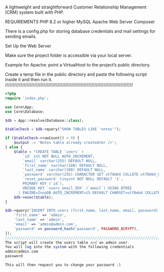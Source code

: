 A lightweight and straightforward Customer Relationship Management (CRM) system built with PHP.

REQUIREMENTS
PHP 8.2 or higher
MySQL
Apache Web Server
Composer

There is a config.php for storing database credentials and mail settings for sending emails. 

Set Up the Web Server

Make sure the project folder is accessible via your local server.

Example for Apache: point a VirtualHost to the project’s public directory.

Create a temp file in the public directory and paste the following script inside it and then run it.
///////////////////////////////////////////////////////////////////////////////////
```php
<?php 
require 'index.php';

use Core\App;
use Core\Database;

$db = App::resolve(Database::class);

$tableCheck = $db->query("SHOW TABLES LIKE 'notes'");

if ($tableCheck->rowCount() > 0) {
    $output .= 'Notes table already created<br />';
} else {
    $table = "CREATE TABLE `users` (
        `id` int NOT NULL AUTO_INCREMENT,
        `email` varchar(255) DEFAULT NULL,
        `first_name` varchar(100) DEFAULT NULL,
        `last_name` varchar(100) DEFAULT NULL,
        `password` varchar(255) CHARACTER SET utf8mb4 COLLATE utf8mb4_0900_ai_ci NOT NULL,
        `reset_password` tinyint NOT NULL DEFAULT '1',
        PRIMARY KEY (`id`),
        UNIQUE KEY `users_email_IDX` (`email`) USING BTREE
      ) ENGINE=InnoDB AUTO_INCREMENT=15 DEFAULT CHARSET=utf8mb4 COLLATE=utf8mb4_0900_ai_ci;";
    $db->exec($table);
}

$db->query("INSERT INTO users (first_name, last_name, email, password) VALUES(:first_name, :last_name, :email, :password)", [
    'first_name' => 'admin',
    'last_name' => 'admin',
    'email' => 'admin@admin.com',
    'password' => password_hash('password', PASSWORD_BCRYPT),
]); 
///////////////////////////////////////////////////////////////////////////////////
The script will create the users table and an admin user.
You will log into the system with the following credentials
admin@admin.com
password

This will then request you to change your password :)
